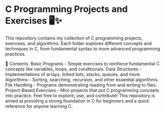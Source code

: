 # C Programming Projects and Exercises 🖥️✨

This repository contains my collection of C programming projects, exercises, and algorithms. Each folder explores different concepts and techniques in C, from fundamental syntax to more advanced programming practices.

📁 Contents:
Basic Programs - Simple exercises to reinforce fundamental C concepts like variables, loops, and conditionals.
Data Structures - Implementations of arrays, linked lists, stacks, queues, and more.
Algorithms - Sorting, searching, recursion, and other essential algorithms.
File Handling - Programs demonstrating reading from and writing to files.
Project-Based Exercises - Mini-projects that put C programming concepts into practice.
Feel free to explore, use, and contribute! This repository is aimed at providing a strong foundation in C for beginners and a quick reference for anyone learning C.
